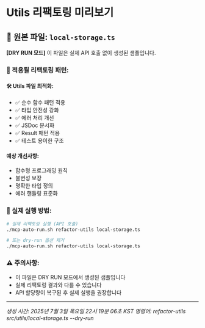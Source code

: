 # Utils 리팩토링 미리보기

## 📄 원본 파일: `local-storage.ts`

**[DRY RUN 모드]** 이 파일은 실제 API 호출 없이 생성된 샘플입니다.

### 🔧 적용될 리팩토링 패턴:

#### 🛠️ Utils 파일 최적화:
- ✅ 순수 함수 패턴 적용
- ✅ 타입 안전성 강화
- ✅ 에러 처리 개선
- ✅ JSDoc 문서화
- ✅ Result 패턴 적용
- ✅ 테스트 용이한 구조

#### 예상 개선사항:
- 함수형 프로그래밍 원칙
- 불변성 보장
- 명확한 타입 정의
- 에러 핸들링 표준화

### 🚀 실제 실행 방법:
```bash
# 실제 리팩토링 실행 (API 호출)
./mcp-auto-run.sh refactor-utils local-storage.ts

# 또는 dry-run 옵션 제거
./mcp-auto-run.sh refactor-utils local-storage.ts
```

### ⚠️ 주의사항:
- 이 파일은 DRY RUN 모드에서 생성된 샘플입니다
- 실제 리팩토링 결과와 다를 수 있습니다
- API 할당량이 복구된 후 실제 실행을 권장합니다

---
*생성 시간: 2025년 7월  3일 목요일 22시 19분 06초 KST*
*명령어: refactor-utils src/utils/local-storage.ts --dry-run*
